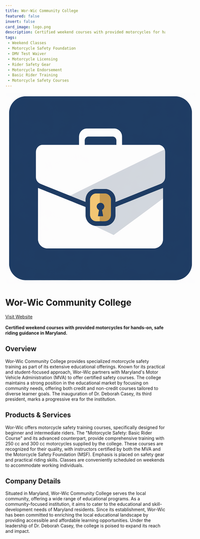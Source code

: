 ```yaml
---
title: Wor-Wic Community College
featured: false
invert: false
card_image: logo.png
description: Certified weekend courses with provided motorcycles for hands-on, safe riding guidance in Maryland.
tags: 
 - Weekend Classes
 - Motorcycle Safety Foundation
 - DMV Test Waiver
 - Motorcycle Licensing
 - Rider Safety Gear
 - Motorcycle Endorsement
 - Basic Rider Training
 - Motorcycle Safety Courses
---
```


<div align="center">
<a href="https://www.worwic.edu/programs-courses/non-credit-courses/transportation/motorcycle-safety-training/">
<img src="logo.png" alt="Logo" style="min-width: 200px; max-width: 600px; height: auto;" >
</a>
</div>

# Wor-Wic Community College
<a href="https://www.worwic.edu/programs-courses/non-credit-courses/transportation/motorcycle-safety-training/">Visit Website</a>
<br>
<br>
**Certified weekend courses with provided motorcycles for hands-on, safe riding guidance in Maryland.**

## Overview
Wor-Wic Community College provides specialized motorcycle safety training as part of its extensive educational offerings. Known for its practical and student-focused approach, Wor-Wic partners with Maryland's Motor Vehicle Administration (MVA) to offer certified safety courses. The college maintains a strong position in the educational market by focusing on community needs, offering both credit and non-credit courses tailored to diverse learner goals. The inauguration of Dr. Deborah Casey, its third president, marks a progressive era for the institution.
## Products & Services 
Wor-Wic offers motorcycle safety training courses, specifically designed for beginner and intermediate riders. The "Motorcycle Safety: Basic Rider Course" and its advanced counterpart, provide comprehensive training with 250 cc and 300 cc motorcycles supplied by the college. These courses are recognized for their quality, with instructors certified by both the MVA and the Motorcycle Safety Foundation (MSF). Emphasis is placed on safety gear and practical riding skills. Classes are conveniently scheduled on weekends to accommodate working individuals.
## Company Details 
Situated in Maryland, Wor-Wic Community College serves the local community, offering a wide range of educational programs. As a community-focused institution, it aims to cater to the educational and skill-development needs of Maryland residents. Since its establishment, Wor-Wic has been committed to enriching the local educational landscape by providing accessible and affordable learning opportunities. Under the leadership of Dr. Deborah Casey, the college is poised to expand its reach and impact.

